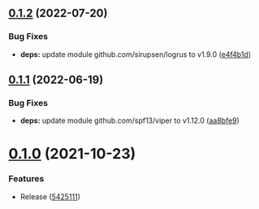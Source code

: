 ## [0.1.2](https://github.com/NoUseFreak/clusterfan/compare/v0.1.1...v0.1.2) (2022-07-20)


### Bug Fixes

* **deps:** update module github.com/sirupsen/logrus to v1.9.0 ([e4f4b1d](https://github.com/NoUseFreak/clusterfan/commit/e4f4b1d08f36d620af048ef93bd24668ce1138ac))

## [0.1.1](https://github.com/NoUseFreak/clusterfan/compare/v0.1.0...v0.1.1) (2022-06-19)


### Bug Fixes

* **deps:** update module github.com/spf13/viper to v1.12.0 ([aa8bfe9](https://github.com/NoUseFreak/clusterfan/commit/aa8bfe999bd34774fa713f5b60aed60634c9d5fd))

# [0.1.0](https://github.com/NoUseFreak/clusterfan/compare/v0.0.16...v0.1.0) (2021-10-23)


### Features

* Release ([5425111](https://github.com/NoUseFreak/clusterfan/commit/542511107a88cf5e21ff4171b5e931e7038aaf48))
